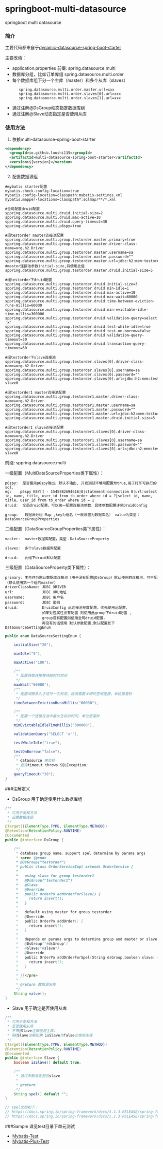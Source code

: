 # springboot-multi-datasource
springboot multi datasource

### 简介
主要代码都来自于[dynamic-datasource-spring-boot-starter](https://github.com/baomidou/dynamic-datasource-spring-boot-starter)

主要改动：
- application.properties 前缀: spring.datasource.multi
- 数据库分组，比如订单库组 spring.datasource.multi.order
- 每个数据库组下分一个主库（master）和多个从库（slaves）
   ```
      spring.datasource.multi.order.master.url=xxx
      spring.datasource.multi.order.slaves[0].url=xxx
      spring.datasource.multi.order.slaves[1].url=xxx
   ```
- 通过注解@DsGroup动态指定数据库组
- 通过注解@Slave动态指定是否使用从库     


### 使用方法

1. 依赖multi-datasource-spring-boot-starter

```xml
<dependency>
  <groupId>io.github.loushi135</groupId>
  <artifactId>multi-datasource-spring-boot-starter</artifactId>
  <version>${version}</version>
</dependency>
```

2. 配置数据源组
```properties
#mybatis starter配置
mybatis.check-config-location=true
mybatis.config-location=classpath:mybatis-settings.xml
mybatis.mapper-locations=classpath*:sqlmap/**/*.xml

#全局配置druid配置
sppring.datasource.multi.druid.initial-size=2
sppring.datasource.multi.druid.max-active=10
sppring.datasource.multi.druid.query-timeout=30
sppring.datasource.multi.p6spy=true

#组testorder master连接池配置
sppring.datasource.multi.group.testorder.master.primary=true
sppring.datasource.multi.group.testorder.master.driver-class-name=org.h2.Driver
sppring.datasource.multi.group.testorder.master.username=sa
sppring.datasource.multi.group.testorder.master.password=""
sppring.datasource.multi.group.testorder.master.url=jdbc:h2:mem:testorder
#master连接池参数initial-size,将使用此值
sppring.datasource.multi.group.testorder.master.druid.initial-size=5

#组testorder下druid配置
sppring.datasource.multi.group.testorder.druid.initial-size=3
sppring.datasource.multi.group.testorder.druid.min-idle=1
sppring.datasource.multi.group.testorder.druid.max-active=10
sppring.datasource.multi.group.testorder.druid.max-wait=60000
sppring.datasource.multi.group.testorder.druid.time-between-eviction-runs-millis=60000
sppring.datasource.multi.group.testorder.druid.min-evictable-idle-time-millis=300000
sppring.datasource.multi.group.testorder.druid.validation-query=select 'x'
sppring.datasource.multi.group.testorder.druid.test-while-idle=true
sppring.datasource.multi.group.testorder.druid.test-on-borrow=false
sppring.datasource.multi.group.testorder.druid.validation-query-timeout=30
sppring.datasource.multi.group.testorder.druid.transaction-query-timeout=60

#组testorder下slave连接池
sppring.datasource.multi.group.testorder.slaves[0].driver-class-name=org.h2.Driver
sppring.datasource.multi.group.testorder.slaves[0].username=sa
sppring.datasource.multi.group.testorder.slaves[0].password=""
sppring.datasource.multi.group.testorder.slaves[0].url=jdbc:h2:mem:testorder-slave0

#组testorder1 master连接池配置
sppring.datasource.multi.group.testorder1.master.driver-class-name=org.h2.Driver
sppring.datasource.multi.group.testorder1.master.username=sa
sppring.datasource.multi.group.testorder1.master.password=""
sppring.datasource.multi.group.testorder1.master.url=jdbc:h2:mem:testorder1
sppring.datasource.multi.group.testorder1.master.druid.initial-size=5

#组testorder1 slave连接池配置
sppring.datasource.multi.group.testorder1.slaves[0].driver-class-name=org.h2.Driver
sppring.datasource.multi.group.testorder1.slaves[0].username=sa
sppring.datasource.multi.group.testorder1.slaves[0].password=""
sppring.datasource.multi.group.testorder1.slaves[0].url=jdbc:h2:mem:testorder1-slave0
```
前缀: sppring.datasource.multi 

一级配置（MultiDataSourceProperties类下属性）：

    p6spy:  是否使用p6spy输出，默认不输出, 开发测试环境可配置为true,用于打印可执行的sql,
    eg:    p6spy KEY[] - 1545882694616|0|statement|connection 0|url|select id, name, title, user_id from tb_order where id = ?|select id, name, title, user_id from tb_order where id = 1    
    druid:  全局druid配置，可以统一配置连接池参数，具体参数配置详见DruidConfig
    
    group:   数据源分组 Map ,key为组名（一般设置为数据库名） value为类型： DataSourceGroupProperties

二级配置（DataSourceGroupProperties类下属性）：
 
    master:  master数据库配置，类型：DataSourceProperty
    
    slaves:  多个slave数据库配置
    
    druid:   此组下druid默认配置
    
三级配置（DataSourceProperty类下属性）：

    primary: 主否作为默认数据库连接池（用于没有配置@DsGroup）默认使用的连接池，可不配（默认使用第一个组的master）
    driverClassName: JDBC DRIVER 
    url:             JDBC URL地址
    username:        JDBC 用户名
    password:        JDBC 密码
    druid:           DruidConfig 此连接池参数配置，优先使用此配置，
                     如果对应属性没有配置 则使用此group下druid配置 ,
                     group没有配置则使用全局druid配置，
                     再没有的话使用 默认参数配置,默认配置如下DataSourceSettingEnum           
```java
public enum DataSourceSettingEnum {

    initialSize("20"),

    minIdle("5"),

    maxActive("100"),

    /**
     * 配置获取连接等待超时的时间
     */
    maxWait("60000"),
    /**
     * 配置间隔多久才进行一次检测，检测需要关闭的空闲连接，单位是毫秒
     */
    timeBetweenEvictionRunsMillis("60000"),

    /**
     * 配置一个连接在池中最小生存的时间，单位是毫秒
     */
    minEvictableIdleTimeMillis("300000"),

    validationQuery("SELECT 'x'"),

    testWhileIdle("true"),

    testOnBorrow("false"),
    /**
     * datasource 单位秒
     * 查询timeout throws SQLException;
     */
    queryTimeout("30");
}
```    
###注解定义

- DsGroup 用于确定使用什么数据库组
```java
/**
 * 可用于类和方法
 * 设置数据库组
 */
@Target({ElementType.TYPE, ElementType.METHOD})
@Retention(RetentionPolicy.RUNTIME)
@Documented
public @interface DsGroup {

    /**
     * database group name，support spel determine by params args
     * <pre> {@code
     * @DsGroup("testorder")
     * public class OrderServiceImpl extends OrderService {
     *
     *   using slave for group testorder1
     *   @DsGroup("testorder1")
     *   @Slave
     *   @Override
     *   public OrderPo addOrderForSlave() {
     *     return insert();
     *   }
     *
     *   default using master for group testorder
     *   @Override
     *   public OrderPo addOrder() {
     *     return insert();
     *   }
     *
     *   depends on params args to determine group and master or slave
     *   @DsGroup("#dsGroup")
     *   @Slave("#slave")
     *   @Override
     *   public OrderPo addOrderForSpel(String dsGroup,boolean slave) {
     *     return insert();
     *   }
     *
     * }}</pre>
     *
     * @return 数据源名称
     */
    String value();
}

```

- Slave 用于确定是否使用从库
```java
/**
 * 可用于类和方法
 * 是否使用从库
 * 不带@Slave注解使用主库，
 * 带@Slave注解如果 isSlave为false也使用主库
 */
@Target({ElementType.TYPE, ElementType.METHOD})
@Retention(RetentionPolicy.RUNTIME)
@Documented
public @interface Slave {
    boolean isSlave() default true;

    /**
     * 通过参数来定是否slave
     *
     * @return
     */
    String spel() default "";
}

// spel文档如下：
// https://docs.spring.io/spring-framework/docs/5.1.3.RELEASE/spring-framework-reference/core.html#expressions-evaluation
// https://docs.spring.io/spring-framework/docs/5.1.3.RELEASE/spring-framework-reference/core.html#expressions-language-ref
```

###Sample
详见test目录下单元测试
- [Mybatis-Test](https://github.com/loushi135/springboot-multi-datasource/blob/master/src/test/java/com/lsq/springboot/test/mybatis/ApplicationTest.java)
- [Mybatis-Plus-Test](https://github.com/loushi135/springboot-multi-datasource/blob/master/src/test/java/com/lsq/springboot/test/mybatisplus/ApplicationTest.java)
